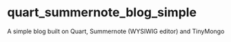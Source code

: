 # quart_summernote_blog_simple
A simple blog built on Quart, Summernote (WYSIWIG editor) and TinyMongo
